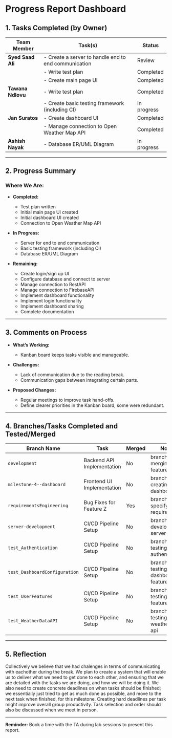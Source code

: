 # **Progress Report Dashboard**

## **1. Tasks Completed (by Owner)**

| **Team Member**   | **Task(s)**                                | **Status**          |
|--------------------|-----------------------------------------------------|---------------------|
| **Syed Saad Ali** | - Create a server to handle end to end communication             | Review           |
|                    | - Write test plan               | Completed           |
|                    | - Create main page UI              | Completed           |
| **Tawana Ndlovu** | - Write test plan               | Completed           |
|                    | - Create basic testing framework (including CI)          | In progress           |
| **Jan Suratos** | - Create dashboard UI                            | Completed           |
|                    | - Manage connection to Open Weather Map API                          | Completed           |
| **Ashish Nayak** | - Database ER/UML Diagram            | In progress           |

---

## **2. Progress Summary**

### **Where We Are:**
- **Completed:**
  - Test plan written
  - Initial main page UI created
  - Initial dashboard UI created
  - Connection to Open Weather Map API

- **In Progress:**
  - Server for end to end communication
  - Basic testing framework (including CI)
  - Database ER/UML Diagram

- **Remaining:**
  - Create login/sign up UI
  - Configure database and connect to server
  - Manage connection to RestAPI
  - Manage connection to FirebaseAPI
  - Implement dashboard functionality
  - Implement login functionality
  - Implement dashboard sharing
  - Complete documentation

---

## **3. Comments on Process**

- **What’s Working:**
  - Kanban board keeps tasks visible and manageable.

- **Challenges:**
  - Lack of communication due to the reading break.
  - Communication gaps between integrating certain parts.

- **Proposed Changes:**
  - Regular meetings to improve task hand-offs.
  - Define clearer priorities in the Kanban board, some were redundant.

---

## **4. Branches/Tasks Completed and Tested/Merged**

| **Branch Name**        | **Task**                            | **Merged**  | **Notes**                      |
|-------------------------|-------------------------------------|-------------|---------------------------------|
| `development`   | Backend API Implementation        | No         | branch for merging features   |
| `milestone-4--dashboard`   | Frontend UI Implementation        | No         | branch for creating the dashboard      |
| `requirementsEngineering`      | Bug Fixes for Feature Z        | Yes         | branch for specifying requirements         |
| `server-development`           | CI/CD Pipeline Setup           | No         | branch for developing server       |
| `test_Authentication`           | CI/CD Pipeline Setup            | No         | branch for testing authentication      |
| `test_DashboardConfiguration`           | CI/CD Pipeline Setup            | No         | branch for testing dashboard features      |
| `test_UserFeatures`           | CI/CD Pipeline Setup             | No         | branch for testing user features      |
| `test_WeatherDataAPI`           | CI/CD Pipeline Setup            | No         | branch for testing weather data api      |



---


## **5. Reflection**

Collectively we believe that we had chalenges in terms of communicating with eachother during the break. We plan to create a system that will enable us to deliver what we need to get done to each other, and ensuring that we are detailed with the tasks we are doing, and how we will be doing it. We also need to create concrete deadlines on when tasks should be finished; we essentially just tried to get as much done as possible, and move to the next task when finished, for this milestone. Creating hard deadlines per task might improve overall group productivity. Task selection and order should also be discussed when we meet in person.

---

**Reminder:** Book a time with the TA during lab sessions to present this report.
